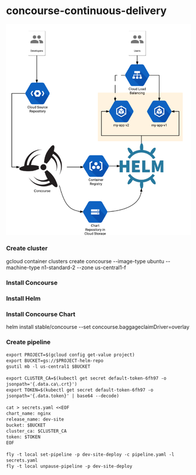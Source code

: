 # concourse-continuous-delivery

![Architecture Diagram](docs/arch.png)

### Create cluster

gcloud container clusters create concourse --image-type ubuntu --machine-type n1-standard-2 --zone us-central1-f

### Install Concourse

### Install Helm

### Install Concourse Chart

helm install stable/concourse --set concourse.baggageclaimDriver=overlay

### Create pipeline
```
export PROJECT=$(gcloud config get-value project)
export BUCKET=gs://$PROJECT-helm-repo
gsutil mb -l us-central1 $BUCKET

export CLUSTER_CA=$(kubectl get secret default-token-6fh97 -o jsonpath='{.data.ca\.crt}')
export TOKEN=$(kubectl get secret default-token-6fh97 -o jsonpath='{.data.token}' | base64 --decode)

cat > secrets.yaml <<EOF
chart_name: nginx
release_name: dev-site
bucket: $BUCKET
cluster_ca: $CLUSTER_CA
token: $TOKEN
EOF

fly -t local set-pipeline -p dev-site-deploy -c pipeline.yaml -l secrets.yaml
fly -t local unpause-pipeline -p dev-site-deploy
````
